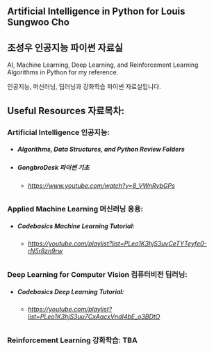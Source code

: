 ## Artificial Intelligence in Python for Louis Sungwoo Cho
## 조성우 인공지능 파이썬 자료실

AI, Machine Learning, Deep Learning, and Reinforcement Learning Algorithms in Python for my reference.

인공지능, 머신러닝, 딥러닝과 강화학습 파이썬 자료실입니다. 

## Useful Resources 자료목차:

### Artificial Intelligence 인공지능: 
 - ##### Algorithms, Data Structures, and Python Review Folders
 - ##### GongbroDesk 파이썬 기초
    - ###### https://www.youtube.com/watch?v=8_VWnRvbGPs
   

### Applied Machine Learning 머신러닝 응용: 
 - ##### Codebasics Machine Learning Tutorial: 
   - ###### https://youtube.com/playlist?list=PLeo1K3hjS3uvCeTYTeyfe0-rN5r8zn9rw

### Deep Learning for Computer Vision 컴퓨터비전 딥러닝: 
 - ##### Codebasics Deep Learning Tutorial:
   - ###### https://youtube.com/playlist?list=PLeo1K3hjS3uu7CxAacxVndI4bE_o3BDtO

### Reinforcement Learning 강화학습: TBA
